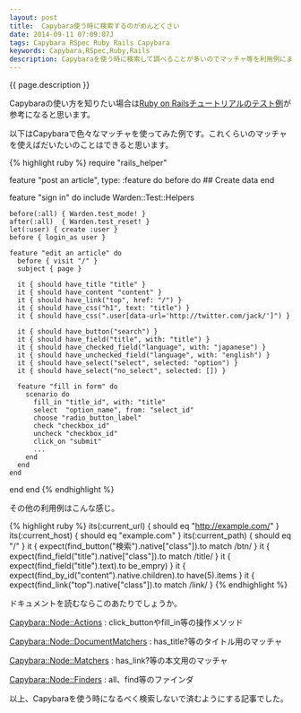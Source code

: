 ```yaml
---
layout: post
title:  Capybara使う時に検索するのがめんどくさい
date: 2014-09-11 07:09:07J
tags: Capybara RSpec Ruby Rails Capybara
keywords: Capybara,RSpec,Ruby,Rails
description: Capybaraを使う時に検索して調べることが多いのでマッチャ等を利用例にまとめました。
---
```


{{ page.description }}

Capybaraの使い方を知りたい場合は[Ruby on Railsチュートリアルのテスト例](http://railstutorial.jp/chapters/static-pages?version=4.0#sec-first_tests)が参考になると思います。

以下はCapybaraで色々なマッチャを使ってみた例です。これくらいのマッチャを使えばだいたいのことはできると思います。

{% highlight ruby %}
require "rails_helper"

feature "post an article", type: :feature do
  before do
    ## Create data
  end

  feature "sign in" do
    include Warden::Test::Helpers

    before(:all) { Warden.test_mode! }
    after(:all)  { Warden.test_reset! }
    let(:user) { create :user }
    before { login_as user }

    feature "edit an article" do
      before { visit "/" }
      subject { page }

      it { should have_title "title" }
      it { should have_content "content" }
      it { should have_link("top", href: "/") }
      it { should have_css("h1", text: "title") }
      it { should have_css(".user[data-url='http://twitter.com/jack/']") }

      it { should have_button("search") }
      it { should have_field("title", with: "title") }
      it { should have_checked_field("language", with: "japanese") }
      it { should have_unchecked_field("language", with: "english") }
      it { should have_select("select", selected: "option") }
      it { should have_select("no_select", selected: []) }

      feature "fill in form" do
        scenario do
          fill_in "title_id", with: "title"
          select  "option_name", from: "select_id"
          choose "radio_button_label"
          check "checkbox_id"
          uncheck "checkbox_id"
          click_on "submit"
          ...
        end
      end
    end
  end
end
{% endhighlight %}


その他の利用例はこんな感じ。

{% highlight ruby %}
its(:current_url) { should eq "http://example.com/" }
its(:current_host) { should eq "example.com" }
its(:current_path) { should eq "/" }
it { expect(find_button("検索").native["class"]).to match /btn/ }
it { expect(find_field("title").native["class"]).to match /title/ }
it { expect(find_field("title").text).to be_empry) }
it { expect(find_by_id("content").native.children).to have(5).items }
it { expect(find_link("top").native["class"]).to match /link/ }
{% endhighlight %}

ドキュメントを読むならこのあたりでしょうか。

[Capybara::Node::Actions](http://rubydoc.info/github/jnicklas/capybara/master/Capybara/Node/Actions)
: click_buttonやfill_in等の操作メソッド

[Capybara::Node::DocumentMatchers](http://rubydoc.info/github/jnicklas/capybara/master/Capybara/Node/DocumentMatchers)
: has_title?等のタイトル用のマッチャ

[Capybara::Node::Matchers](http://rubydoc.info/github/jnicklas/capybara/master/Capybara/Node/Matchers)
: has_link?等の本文用のマッチャ

[Capybara::Node::Finders](http://rubydoc.info/github/jnicklas/capybara/master/Capybara/Node/Finders)
: all、find等のファインダ

以上、Capybaraを使う時になるべく検索しないで済むようにする記事でした。
